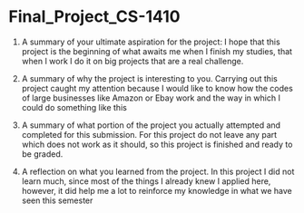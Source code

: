 # Final_Project_CS-1410
1. A summary of your ultimate aspiration for the project:
    I hope that this project is the beginning of what awaits me when I finish my studies, that when I work I do it on big projects that are a real challenge.

2. A summary of why the project is interesting to you.
    Carrying out this project caught my attention because I would like to know how the codes of large businesses like Amazon or Ebay work and the way in which I could do   something like this

3.  A summary of what portion of the project you actually attempted and completed for this submission.
    For this project do not leave any part which does not work as it should, so this project is finished and ready to be graded.

4.  A reflection on what you learned from the project.
In this project I did not learn much, since most of the things I already knew I applied here, however, it did help me a lot to reinforce my knowledge in what we have seen this semester